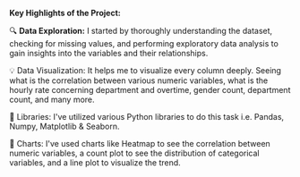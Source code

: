 **Key Highlights of the Project:**

🔍 **Data Exploration:** I started by thoroughly understanding the dataset, checking for missing values, and performing exploratory data analysis to gain insights into the variables and their relationships.

💡 Data Visualization: It helps me to visualize every column deeply. Seeing what is the correlation between various numeric variables, what is the hourly rate concerning department and overtime, gender count, department count, and many more.

🔎 Libraries: I've utilized various Python libraries to do this task i.e. Pandas, Numpy, Matplotlib & Seaborn.

📰 Charts: I've used charts like Heatmap to see the correlation between numeric variables, a count plot to see the distribution of categorical variables, and a line plot to visualize the trend.


